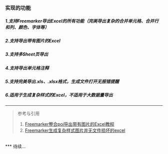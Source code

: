 ### 实现的功能 
##### 1.支持Freemarker导出Excel的所有功能（完美导出复杂的合并单元格、合并行和列、颜色、字体等）
##### 2.支持导出带有图片的Excel
##### 3.支持多Sheet页导出
##### 4.支持导出单元格注释
##### 5.支持完美导出.xls、.xlsx格式，生成文件打开无报错提醒
##### 6.适用于生成复杂样式的Excel，不适用于大数据量导出

---
> 参考与引用
> 1. [Freemarker整合poi导出带有图片的Excel教程](https://blog.csdn.net/x541211190/article/details/105675771)
> 2. [Freemarker生成复杂样式图片并无文件损坏的excel](https://www.cnblogs.com/Hlingoes/p/14828344.html)
<br>
***
待续...
